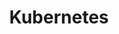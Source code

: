 ---
title: Kubernetes
menu:
  sidebar:
    name: Kubernetes
    identifier: kubernetes
    weight: 1
---